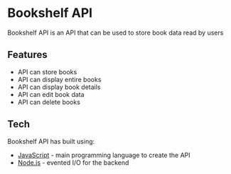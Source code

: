 # Bookshelf API

Bookshelf API is an API that can be used to store book data read by users

## Features

- API can store books
- API can display entire books
- API can display book details
- API can edit book data
- API can delete books

## Tech

Bookshelf API has built using:

- [JavaScript](https://developer.mozilla.org/en-US/docs/Web/javascript) - main programming language to create the API
- [Node.js](http://nodejs.org) - evented I/O for the backend
